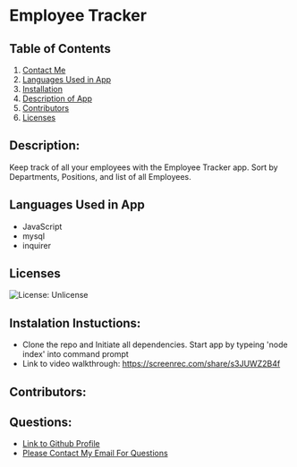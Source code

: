   # Employee Tracker
  ## Table of Contents
  1. [Contact Me](#Questions)
  2. [Languages Used in App](#languages)
  3. [Installation](#installation)
  4. [Description of App](#description)
  5. [Contributors](#contributors)
  6. [Licenses](#Licenses)
  ## Description:
  Keep track of all your employees with the Employee Tracker app. Sort by Departments, Positions, and list of all Employees. 
  ## Languages Used in App
  - JavaScript
  - mysql
  - inquirer
  ## Licenses
  ![License: Unlicense](https://img.shields.io/badge/license-Unlicense-blue.svg)
  ## Instalation Instuctions: 
  - Clone the repo and Initiate all dependencies. Start app by typeing 'node index' into command prompt
  - Link to video walkthrough: https://screenrec.com/share/s3JUWZ2B4f
  ## Contributors: 
  
  ## Questions:
  - [Link to Github Profile](https://github.com/steffen568)
  - [Please Contact My Email For Questions](sgonzalez568@gmail.com)
